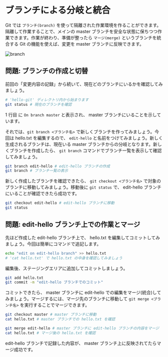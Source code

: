 # ブランチによる分岐と統合

Git では `ブランチ(branch)` を使って隔離された作業環境を作ることができます。隔離して作業することで、メインの master ブランチを安全な状態に保ちつつ作業できます。作業が終わり、準備が整ったら `マージ(merge)` というブランチを統合する Git の機能を使えば、変更を master ブランチに反映できます。

![branch](/tutorial/git_branch.png)

## 問題: ブランチの作成と切替

前回の「変更内容の記録」から続いて、現在どのブランチにいるかを確認してみましょう。

```bash
# 'hello-git' ディレクトリ内から始まります
git status # 現在のブランチを確認
```

1 行目 に `On branch master` と表示され、 master ブランチにいることを示しています。

それでは、`git branch <ブランチ名>` で新しくブランチを作ってみましょう。今回は hello.txt を編集するので、 `edit-hello` と名前をつけてみましょう。新しく生成されるブランチは、現在いる master ブランチからの分岐となります。新しくブランチを作成したら、 `git branch` コマンドでブランチ一覧を表示して確認してみましょう。

```bash
git branch edit-hello # edit-hello ブランチの作成
git branch # ブランチ一覧の表示
```

新しく作成したブランチを確認できたら、 `git checkout <ブランチ名>` で対象のブランチに移動してみましょう。移動後に `git status` で、 edit-hello ブランチにいることが確認できたら成功です。

```bash
git checkout edit-hello # edit-hello ブランチに移動
git status
```

## 問題: edit-hello ブランチ上での作業とマージ

先ほど作成した edit-hello ブランチ上で、 hello.txt を編集してコミットしてみましょう。今回は簡単にコマンドで追記します。

```bash
echo "edit on edit-hello branch" >> hello.txt
# 'cat hello.txt' で hello.txt の中身を確認してみましょう
```

編集後、ステージングエリアに追加してコミットしましょう。

```bash
git add hello.txt
git commit -m "edit-hello ブランチでのコミット"
```

コミットできたら、 master ブランチに edit-hello での編集をマージ(統合)してみましょう。マージするには、マージ先のブランチに移動して `git merge <ブランチ名>` を実行することでマージできます。

```bash
git checkout master # master ブランチに移動
cat hello.txt # master ブランチでの hello.txt を確認

git merge edit-hello # master ブランチに edit-hello ブランチの内容をマージ
cat hello.txt # マージ後の hello.txt を確認
```

edit-hello ブランチで記録した内容が、 master ブランチ上に反映されてたらマージ成功です。
